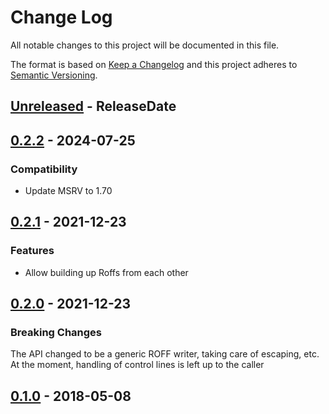 # Change Log
All notable changes to this project will be documented in this file.

The format is based on [Keep a Changelog](http://keepachangelog.com/)
and this project adheres to [Semantic Versioning](http://semver.org/).

<!-- next-header -->
## [Unreleased] - ReleaseDate

## [0.2.2] - 2024-07-25

### Compatibility

- Update MSRV to 1.70

## [0.2.1] - 2021-12-23

### Features

- Allow building up Roffs from each other

## [0.2.0] - 2021-12-23

### Breaking Changes

The API changed to be a generic ROFF writer, taking care of
escaping, etc.   At the moment, handling of control lines is left up to the
caller

## [0.1.0] - 2018-05-08

<!-- next-url -->
[Unreleased]: https://github.com/rust-cli/roff-rs/compare/v0.2.2...HEAD
[0.2.2]: https://github.com/rust-cli/roff-rs/compare/v0.2.1...v0.2.2
[0.2.1]: https://github.com/rust-cli/roff-rs/compare/v0.2.0...v0.2.1
[0.2.0]: https://github.com/assert-rs/assert_cmd/compare/v0.1.0...v0.2.0
[0.1.0]: https://github.com/assert-rs/assert_cmd/compare/21f419c71f025ef596e7954d62506ff8fe3fd7a2...v0.1.0
